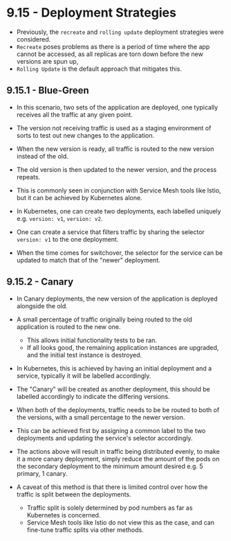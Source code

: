# 9.15 - Deployment Strategies

- Previously, the `recreate` and `rolling update` deployment strategies were considered.
- `Recreate` poses problems as there is a period of time where the app cannot be accessed, as all replicas are torn down before the new versions are spun up,
- `Rolling Update` is the default approach that mitigates this.

## 9.15.1 - Blue-Green

- In this scenario, two sets of the application are deployed, one typically receives all the traffic at any given point.
- The version not receiving traffic is used as a staging environment of sorts to test out new changes to the application.
- When the new version is ready, all traffic is routed to the new version instead of the old.
- The old version is then updated to the newer version, and the process repeats.

- This is commonly seen in conjunction with Service Mesh tools like Istio, but it can be achieved by Kubernetes alone.

- In Kubernetes, one can create two deployments, each labelled uniquely e.g. `version: v1`, `version: v2`.
- One can create a service that filters traffic by sharing the selector `version: v1` to the one deployment.
- When the time comes for switchover, the selector for the service can be updated to match that of the "newer" deployment.

## 9.15.2 - Canary

- In Canary deployments, the new version of the application is deployed alongside the old.
- A small percentage of traffic originally being routed to the old application is routed to the new one.
  - This allows initial functionality tests to be ran.
  - If all looks good, the remaining application instances are upgraded, and the initial test instance is destroyed.

- In Kubernetes, this is achieved by having an initial deployment and a service, typically it will be labelled accordingly.
- The "Canary" will be created as another deployment, this should be labelled accordingly to indicate the differing versions.
- When both of the deployments, traffic needs to be be routed to both of the versions, with a small percentage to the newer version.
- This can be achieved first by assigning a common label to the two deployments and updating the service's selector accordingly.
- The actions above will result in traffic being distributed evenly, to make it a more canary deployment, simply reduce the amount of the pods on the secondary deployment to the minimum amount desired e.g. 5 primary, 1 canary.

- A caveat of this method is that there is limited control over how the traffic is split between the deployments.
  - Traffic split is solely determined by pod numbers as far as Kubernetes is concerned.
  - Service Mesh tools like Istio do not view this as the case, and can fine-tune traffic splits via other methods.
